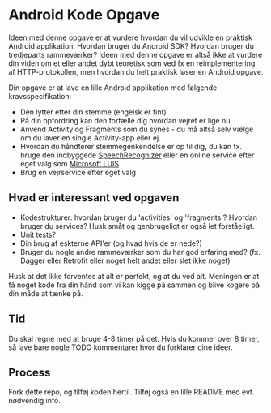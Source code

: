 # Android Kode Opgave
Ideen med denne opgave er at vurdere hvordan du vil udvikle en praktisk Android applikation. Hvordan bruger du Android SDK? Hvordan bruger du tredjeparts rammeværker? Ideen med denne opgave er altså ikke at vurdere din viden om et eller andet dybt teoretisk som ved fx en reimplementering af HTTP-protokollen, men hvordan du helt praktisk løser en Android opgave.

Din opgave er at lave en lille Android applikation med følgende kravsspecifikation:
- Den lytter efter din stemme (engelsk er fint)
- På din opfordring kan den fortælle dig hvordan vejret er lige nu
- Anvend Activity og Fragments som du synes - du må altså selv vælge om du laver en single Activity-app eller ej.
- Hvordan du håndterer stemmegenkendelse er op til dig, du kan fx. bruge den indbyggede [SpeechRecognizer](https://developer.android.com/reference/android/speech/SpeechRecognizer.html) eller en online service efter eget valg som [Microsoft LUIS](https://docs.microsoft.com/en-us/azure/cognitive-services/luis/)
- Brug en vejrservice efter eget valg

## Hvad er interessant ved opgaven
- Kodestrukturer: hvordan bruger du 'activities' og 'fragments'? Hvordan bruger du services? Husk småt og genbrugeligt er også let forståeligt.
- Unit tests?
- Din brug af eskterne API'er (og hvad hvis de er nede?)
- Bruger du nogle andre rammeværker som du har god erfaring med? (fx. Dagger eller Retrofit eller noget helt andet eller slet ikke noget)

Husk at det ikke forventes at alt er perfekt, og at du ved alt. Meningen er at få noget kode fra din hånd som vi kan kigge på sammen og blive kogere på din måde at tænke på.

## Tid
Du skal regne med at bruge 4-8 timer på det. Hvis du kommer over 8 timer, så lave bare nogle TODO kommentarer hvor du forklarer dine ideer.

## Process
Fork dette repo, og tilføj koden hertil. Tilføj også en lille README med evt. nødvendig info.

